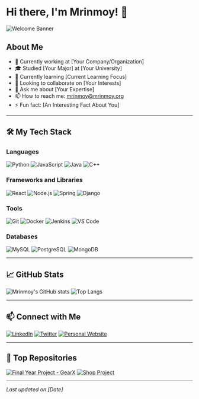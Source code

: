 # Hi there, I'm Mrinmoy! 👋

![Welcome Banner](https://img.shields.io/badge/Welcome_to_Mrinmoy's_Profile-Blue?style=for-the-badge&logo=github)

## About Me

- 💼 Currently working at [Your Company/Organization]
- 🎓 Studied [Your Major] at [Your University]
- 🌱 Currently learning [Current Learning Focus]
- 👯 Looking to collaborate on [Your Interests]
- 💬 Ask me about [Your Expertise]
- 📫 How to reach me: [mrinmoy@mrinmoy.org](mailto:mrinmoy@mrinmoy.org)
- ⚡ Fun fact: [An Interesting Fact About You]

---

## 🛠️ My Tech Stack

### Languages
![Python](https://img.shields.io/badge/-Python-333333?style=flat&logo=python)
![JavaScript](https://img.shields.io/badge/-JavaScript-333333?style=flat&logo=javascript)
![Java](https://img.shields.io/badge/-Java-333333?style=flat&logo=java)
![C++](https://img.shields.io/badge/-C++-333333?style=flat&logo=cplusplus)

### Frameworks and Libraries
![React](https://img.shields.io/badge/-React-333333?style=flat&logo=react)
![Node.js](https://img.shields.io/badge/-Node.js-333333?style=flat&logo=node.js)
![Spring](https://img.shields.io/badge/-Spring-333333?style=flat&logo=spring)
![Django](https://img.shields.io/badge/-Django-333333?style=flat&logo=django)

### Tools
![Git](https://img.shields.io/badge/-Git-333333?style=flat&logo=git)
![Docker](https://img.shields.io/badge/-Docker-333333?style=flat&logo=docker)
![Jenkins](https://img.shields.io/badge/-Jenkins-333333?style=flat&logo=jenkins)
![VS Code](https://img.shields.io/badge/-VS%20Code-333333?style=flat&logo=visual-studio-code)

### Databases
![MySQL](https://img.shields.io/badge/-MySQL-333333?style=flat&logo=mysql)
![PostgreSQL](https://img.shields.io/badge/-PostgreSQL-333333?style=flat&logo=postgresql)
![MongoDB](https://img.shields.io/badge/-MongoDB-333333?style=flat&logo=mongodb)

---

## 📈 GitHub Stats

![Mrinmoy's GitHub stats](https://github-readme-stats.vercel.app/api?username=themrinmoy&show_icons=true&theme=radical)
![Top Langs](https://github-readme-stats.vercel.app/api/top-langs/?username=themrinmoy&layout=compact&theme=radical)

---

## 📫 Connect with Me

[![LinkedIn](https://img.shields.io/badge/-LinkedIn-0077B5?style=flat&logo=linkedin&logoColor=white)](https://www.linkedin.com/in/themrinmoy)
[![Twitter](https://img.shields.io/badge/-Twitter-1DA1F2?style=flat&logo=twitter&logoColor=white)](https://twitter.com/mrinmoy_ai)
[![Personal Website](https://img.shields.io/badge/-Website-000000?style=flat&logo=About.me&logoColor=white)](https://mrinmoy.org)

---

## 📝 Top Repositories

[![Final Year Project - GearX](https://github-readme-stats.vercel.app/api/pin/?username=themrinmoy&repo=Final_year_project-GearX&theme=radical)](https://github.com/themrinmoy/Final_year_project-GearX)
[![Shop Project](https://github-readme-stats.vercel.app/api/pin/?username=themrinmoy&repo=shop_project&theme=radical)](https://github.com/themrinmoy/shop_project)

---

*Last updated on [Date]*
